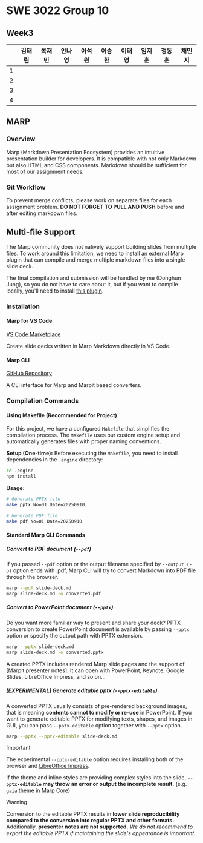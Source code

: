 # SWE 3022 Group 10

## Week3

| | 김태림 | 복재민 | 안나영 | 이석원 | 이승환 | 이태영 | 임지훈 | 정동훈 | 채민지 | 
|-|:-----:|:-----:|:-----:|:-----:|:-----:|:-----:|:-----:|:-----:|:-----:|
|1|       |       |       |       |       |       |       |       |       |
|2|       |       |       |       |       |       |       |       |       |
|3|       |       |       |       |       |       |       |       |       |
|4|       |       |       |       |       |       |       |       |       |

## MARP

### Overview
Marp (Markdown Presentation Ecosystem) provides an intuitive presentation builder for developers. It is compatible with not only Markdown but also HTML and CSS components. Markdown should be sufficient for most of our assignment needs.

### Git Workflow
To prevent merge conflicts, please work on separate files for each assignment problem. **DO NOT FORGET TO PULL AND PUSH** before and after editing markdown files.

## Multi-file Support
The Marp community does not natively support building slides from multiple files. To work around this limitation, we need to install an external Marp plugin that can compile and merge multiple markdown files into a single slide deck. 

The final compilation and submission will be handled by me (Donghun Jung), so you do not have to care about it, but if you want to compile locally, you'll need to install [this plugin](https://github.com/camelaissani/markdown-it-include).


### Installation

#### Marp for VS Code
[VS Code Marketplace](https://marketplace.visualstudio.com/items?itemName=marp-team.marp-vscode)

Create slide decks written in Marp Markdown directly in VS Code.

#### Marp CLI
[GitHub Repository](https://github.com/marp-team/marp-cli)

A CLI interface for Marp and Marpit based converters.

### Compilation Commands

#### Using Makefile (Recommended for Project)
For this project, we have a configured `Makefile` that simplifies the compilation process. The `Makefile` uses our custom engine setup and automatically generates files with proper naming conventions.

**Setup (One-time):**
Before executing the `Makefile`, you need to install dependencies in the `.engine` directory:

```bash
cd .engine
npm install
```

**Usage:**
```bash
# Generate PPTX file
make pptx No=01 Date=20250910

# Generate PDF file  
make pdf No=01 Date=20250910
```

#### Standard Marp CLI Commands

##### Convert to PDF document (`--pdf`) 

If you passed `--pdf` option or the output filename specified by `--output (-o)` option ends with .pdf, Marp CLI will try to convert Markdown into PDF file through the browser.

```bash
marp --pdf slide-deck.md
marp slide-deck.md -o converted.pdf
```
##### Convert to PowerPoint document (`--pptx`) 

Do you want more familiar way to present and share your deck? PPTX conversion to create PowerPoint document is available by passing `--pptx` option or specify the output path with PPTX extension.

```bash
marp --pptx slide-deck.md
marp slide-deck.md -o converted.pptx
```

A created PPTX includes rendered Marp slide pages and the support of [Marpit presenter notes]. It can open with PowerPoint, Keynote, Google Slides, LibreOffice Impress, and so on...


##### *[EXPERIMENTAL]* Generate editable pptx (`--pptx-editable`)

A converted PPTX usually consists of pre-rendered background images, that is meaning **contents cannot to modify or re-use** in PowerPoint. If you want to generate editable PPTX for modifying texts, shapes, and images in GUI, you can pass `--pptx-editable` option together with `--pptx` option.

```bash
marp --pptx --pptx-editable slide-deck.md
```

> [!IMPORTANT]
>
> The experimental `--pptx-editable` option requires installing both of the browser and [LibreOffice Impress](https://www.libreoffice.org/).
>
> If the theme and inline styles are providing complex styles into the slide, **`--pptx-editable` may throw an error or output the incomplete result.** (e.g. `gaia` theme in Marp Core)

> [!WARNING]
>
> Conversion to the editable PPTX results in **lower slide reproducibility compared to the conversion into regular PPTX and other formats.** Additionally, **presenter notes are not supported.** *We do not recommend to export the editable PPTX if maintaining the slide's appearance is important.*
